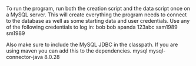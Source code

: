 To run the program, run both the creation script and the data script once on a MySQL server. This will create everything the program needs to connect to the database as well as some starting data and user credentials. Use any of the following credentials to log in:
bob	bob
apanda	123abc
sam1989	sm1989

Also make sure to include the MySQL JDBC in the classpath. If you are using maven you can add this to the dependencies.
<dependency>
	<groupId>mysql</groupId>
	<artifactId>mysql-connector-java</artifactId>
	<version>8.0.28</version>
</dependency>
